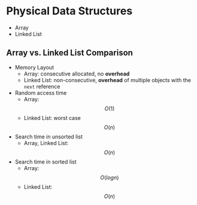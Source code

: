 <extoc></extoc>

# Physical Data Structures

- Array
- Linked List

## Array vs. Linked List Comparison

- Memory Layout
    - Array: consecutive allocated, no **overhead**
    - Linked List: non-consecutive, **overhead** of multiple objects with the `next` reference
- Random access time
    - Array: $$O(1)$$
    - Linked List: worst case $$O(n)$$
- Search time in unsorted list
    - Array, Linked List: $$O(n)$$
- Search time in sorted list
    - Array: $$O(logn)$$
    - Linked List: $$O(n)$$


